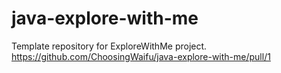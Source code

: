 # java-explore-with-me
Template repository for ExploreWithMe project.
https://github.com/ChoosingWaifu/java-explore-with-me/pull/1

